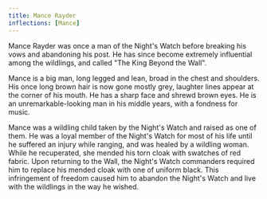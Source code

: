 ```yaml
---
title: Mance Rayder
inflections: [Mance]
---
```


Mance Rayder was once a man of the Night's Watch before breaking his vows and abandoning his post. He has since become extremely influential among the wildlings, and called "The King Beyond the Wall".

Mance is a big man, long legged and lean, broad in the chest and shoulders. His once long brown hair is now gone mostly grey, laughter lines appear at the corner of his mouth. He has a sharp face and shrewd brown eyes. He is an unremarkable-looking man in his middle years, with a fondness for music.

Mance was a wildling child taken by the Night's Watch and raised as one of them. He was a loyal member of the Night's Watch for most of his life until he suffered an injury while ranging, and was healed by a wildling woman. While he recuperated, she mended his torn cloak with swatches of red fabric. Upon returning to the Wall, the Night's Watch commanders required him to replace his mended cloak with one of uniform black. This infringement of freedom caused him to abandon the Night's Watch and live with the wildlings in the way he wished. 


